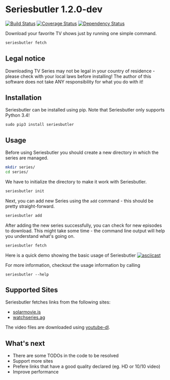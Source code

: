 # Seriesbutler 1.2.0-dev
[![Build Status](https://travis-ci.org/raphiz/seriesbutler.svg)](https://travis-ci.org/raphiz/seriesbutler)
[![Coverage Status](https://coveralls.io/repos/raphiz/seriesbutler/badge.svg?branch=master&service=github)](https://coveralls.io/github/raphiz/seriesbutler?branch=master)
[![Dependency Status](https://www.versioneye.com/user/projects/55f17d5ad4d2040019000060/badge.svg?style=flat)](https://www.versioneye.com/user/projects/55f17d5ad4d2040019000060)

Download your favorite TV shows just by running one simple command.

```bash
seriesbutler fetch
```

## Legal notice
Downloading TV Series may not be legal in your country of residence - please check with your local laws before installing!
The author of this software does not take ANY responsibility for what you do with it!

## Installation
Seriesbutler can be installed using pip. Note that Seriesbutler only supports Python 3.4!

```
sudo pip3 install seriesbutler
```


## Usage
Before using Seriesbutler you should create a new directory in which the series are managed.

```bash
mkdir series/
cd series/
```

We have to initialize the directory to make it work with Seriesbutler.

```bash
seriesbutler init
```

Next, you can add new Series using the `add` command - this should be pretty straight-forward.

```bash
seriesbutler add
```

After adding the new series successfully, you can check for new episodes to download. This might take some time - the command line output will help you understand what's going on.

```bash
seriesbutler fetch
```

Here is a quick demo showing the basic usage of Seriesbutler
[![asciicast](https://asciinema.org/a/e6661ede9noc0fjdjxi5qotxk.png)](https://asciinema.org/a/e6661ede9noc0fjdjxi5qotxk)

For more information, checkout the usage information by calling

```
seriesbutler --help
```

## Supported Sites
Seriesbutler fetches links from the following sites:

* [solarmovie.is](http://solarmovie.is)
* [watchseries.ag](http://watchseries.ag)

The video files are downloaded using [youtube-dl](https://rg3.github.io/youtube-dl/).


## What's next
* There are some TODOs in the code to be resolved
* Support more sites
* Prefere links that have a good quality declared (eg. HD or 10/10 video)
* Improve performance
